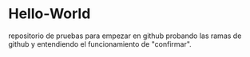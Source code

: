 # Hello-World
repositorio de pruebas para empezar en github
probando las ramas de github y entendiendo el funcionamiento de "confirmar".
